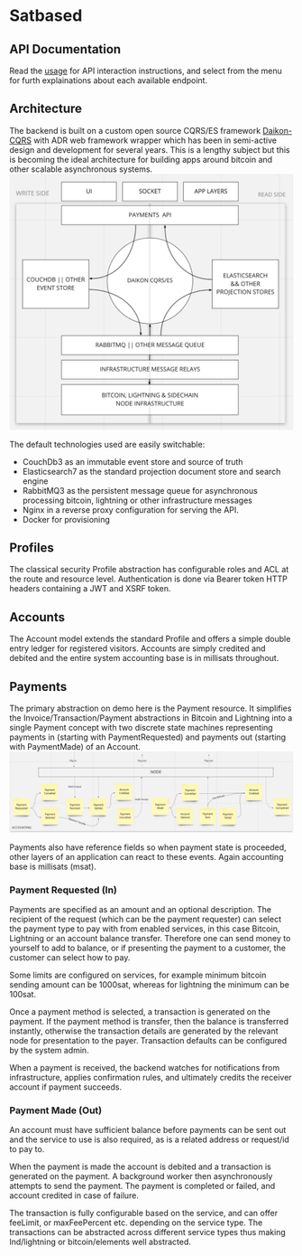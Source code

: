 # Satbased

## API Documentation

Read the [usage](usage.md) for API interaction instructions, and select from the menu for furth explainations about each available endpoint.

## Architecture
The backend is built on a custom open source CQRS/ES framework [Daikon-CQRS](https://github.com/daikon-cqrs) with ADR web framework wrapper which has been in semi-active design and development for several years. This is a lengthy subject but this is becoming the ideal architecture for building apps around bitcoin and other scalable asynchronous systems.
![](architecture.png)

The default technologies used are easily switchable:
 - CouchDb3 as an immutable event store and source of truth
 - Elasticsearch7 as the standard projection document store and search engine
 - RabbitMQ3 as the persistent message queue for asynchronous processing bitcoin, lightning or other infrastructure messages
 - Nginx in a reverse proxy configuration for serving the API.
 - Docker for provisioning

## Profiles
The classical security Profile abstraction has configurable roles and ACL at the route and resource level. Authentication is done via Bearer token HTTP headers containing a JWT and XSRF token.

## Accounts
The Account model extends the standard Profile and offers a simple double entry ledger for registered visitors. Accounts are simply credited and debited and the entire system accounting base is in millisats throughout.

## Payments
The primary abstraction on demo here is the Payment resource. It simplifies the Invoice/Transaction/Payment abstractions in Bitcoin and Lightning into a single Payment concept with two discrete state machines representing payments in (starting with PaymentRequested) and payments out (starting with PaymentMade) of an Account.
![](accounting.png)

Payments also have reference fields so when payment state is proceeded, other layers of an application can react to these events. Again accounting base is millisats (msat).

### Payment Requested (In)
Payments are specified as an amount and an optional description. The recipient of the request (which can be the payment requester) can select the payment type to pay with from enabled services, in this case Bitcoin, Lightning or an account balance transfer. Therefore one can send money to yourself to add to balance, or if presenting the payment to a customer, the customer can select how to pay.

Some limits are configured on services, for example minimum bitcoin sending amount can be 1000sat, whereas for lightning the minimum can be 100sat.

Once a payment method is selected, a transaction is generated on the payment. If the payment method is transfer, then the balance is transferred instantly, otherwise the transaction details are generated by the relevant node for presentation to the payer. Transaction defaults can be configured by the system admin.

When a payment is received, the backend watches for notifications from infrastructure, applies confirmation rules, and ultimately credits the receiver account if payment succeeds.

### Payment Made (Out)
An account must have sufficient balance before payments can be sent out and the service to use is also required, as is a related address or request/id to pay to.

When the payment is made the account is debited and a transaction is generated on the payment. A background worker then asynchronously attempts to send the payment. The payment is completed or failed, and account credited in case of failure.

The transaction is fully configurable based on the service, and can offer feeLimit, or maxFeePercent etc. depending on the service type. The transactions can be abstracted across different service types thus making lnd/lightning or bitcoin/elements well abstracted.